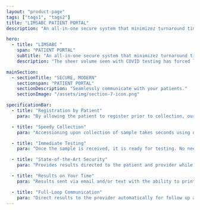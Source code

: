 ```yaml
---
layout: "product-page"
tags: ["tags1", "tags2"]
title: "LIMSABC PATIENT PORTAL"
description: "An all-in-one secure system that minimizez turnaround time and minimizes errors putting the patient first"

hero:
  - title: "LIMSABC "
    span: "PATIENT PORTAL"
    subtitle: "An all-in-one secure system that minimizez turnaround time and minimizes errors putting the patient first"
    description: "The sheer volume seen with COVID testing has forced labs to rethink the typical accessioning workflow and environment. Moreover, additional data elements are required for collection and reporting resulting in human resources being stretched to keep up."

mainSection:
  - sectionTitle: "SECURE, MODERN"
    sectionspan: "PATIENT PORTAL"
    sectionDescription: "Seamlessly communicate with your patients."
    sectionImage: "/assets/img/section-7-icon.png"

specificationBar:
  - title: "Registration by Patient"
    para: "By allowing the patient to register prior to collection, our system ensures a safe and accurate retrieval of data"

  - title: "Speedy Collection"
    para: "Accessioning upon collection of sample takes seconds using quick-read barcode technology"

  - title: "Immediate Testing"
    para: "Once the sample is received, it is ready for testing. No need to wait for data entry before hitting the bench."

  - title: "State-of-the-Art Security"
    para: "Provides results directed to the patient and provider while meeting all HIPAA Privacy and Security regulations"

  - title: "Results on Your Time"
    para: "Results sent via email and/or text with the ability to print a copy directly through the portal"

  - title: "Full-Loop Communication"
    para: "Direct results to the provider automatically for follow up and medical record updates"
---
```

